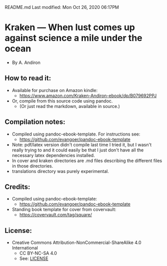 README.md
Last modified: Mon Oct 26, 2020  06:17PM

# Kraken — When lust comes up against science a mile under the ocean
* By A. Andiron

## How to read it:
* Available for purchase on Amazon kindle:
	* https://www.amazon.com/Kraken-Andiron-ebook/dp/B079692PPJ
* Or, compile from this source code using pandoc.
	* (Or just read the markdown, available in source.) 

## Compilation notes:
* Compiled using pandoc-ebook-template. For instructions see:
	* https://github.com/evangoer/pandoc-ebook-template
* Note: pdf/latex version didn't compile last time I tried it, but I wasn't really trying to and it could easily be that I just don't have all the necessary latex dependencies installed.
* In cover and kraken directories are .md files describing the different files in those directories.
* translations directory was purely experimental.

## Credits:
* Compiled using pandoc-ebook-template:
	* https://github.com/evangoer/pandoc-ebook-template
* Standing book template for cover from covervault:
	* https://covervault.com/tag/square/

## License:
* Creative Commons Attribution-NonCommercial-ShareAlike 4.0 International
	* CC BY-NC-SA 4.0
	* See: [LICENSE](./LICENSE)


